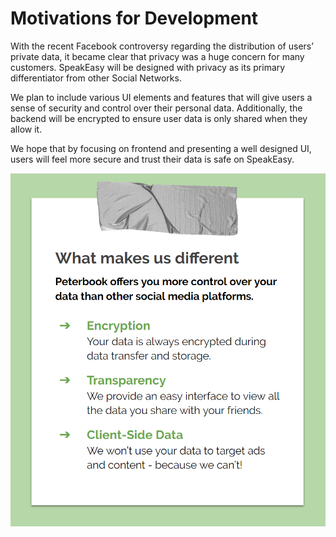 # Motivations for Development

With the recent Facebook controversy regarding the distribution of users’ private data, it became clear that privacy was a huge concern for many customers. SpeakEasy will be designed with privacy as its primary differentiator from other Social Networks. 

We plan to include various UI elements and features that will give users a sense of security and control over their personal data. Additionally, the backend will be encrypted to ensure user data is only shared when they allow it. 

We hope that by focusing on frontend and presenting a well designed UI, users will feel more secure and trust their data is safe on SpeakEasy. 

![Motivation](../images/design1.png)